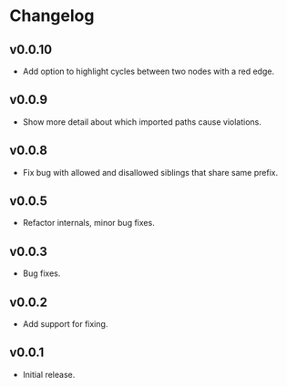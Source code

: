 # Changelog

## v0.0.10

- Add option to highlight cycles between two nodes with a red edge.

## v0.0.9

- Show more detail about which imported paths cause violations.

## v0.0.8

- Fix bug with allowed and disallowed siblings that share same prefix.

## v0.0.5

- Refactor internals, minor bug fixes.

## v0.0.3

- Bug fixes.

## v0.0.2

- Add support for fixing.

## v0.0.1

- Initial release.
